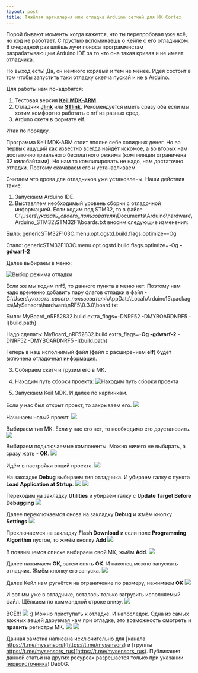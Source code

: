```yaml
---
layout: post
title: Тяжёлая артиллерия или отладка Arduino сетчей для МК Cortex
---
```


  Порой бывают моменты когда кажется, что ты перепробовал уже всё, но код не работает. 
  С грустью вспоминаешь о Кейле с его отладчиком. 
  В очередной раз шлёшь лучи поноса программистам разрабатывающим Arduino IDE за то что она такая кривая и не имеет отладчика.
  
  Но выход есть! Да, он немного корявый и тем не менее.
  Идея состоит в том чтобы запустить таки отладку скетча пускай и не в Arduino.
  
  Для работы нам понадобятся:
  1. Тестовая версия [**Keil MDK-ARM**](https://www.keil.com/demo/eval/arm.htm#/DOWNLOAD).
  2. Отладчик [**Jlink**](http://ali.ski/DCp-ZJ) или [**STlink**](http://ali.ski/l6lcZ). Рекомендуется иметь сразу оба если мы хотим комфортно работать с nrf из разных сред.
  3. Arduno скетч в формате elf.
  
  Итак по порядку.
  
  Программа Keil MDK-ARM стоит вполне себе солидных денег. Но во первых ищущий как известно всегда найдёт искомое, 
  а во вторых нам достаточно триального бесплатного режима (компиляция ограничена 32 килобайтами). 
  Но нам то компилировать не надо, нам достаточно отладки. Поэтому скачаваем его и устанавливаем.
  
  Считаем что дрова для отладчиков уже установлены.
  Наши действия такие:
  1. Запускаем Arduino IDE.
  2. Выставляем необходимый уровень сборки с отладочной информацией. 
  Если кодим под STM32, то в файле
  C:\Users\\*указать_своего_пользователя*\Documents\Arduino\hardware\Arduino_STM32\STM32F1\boards.txt 
  вносим следующие изменения:
  
  Было:
  genericSTM32F103C.menu.opt.ogstd.build.flags.optimize=-Og
  
  Стало:
  genericSTM32F103C.menu.opt.ogstd.build.flags.optimize=-Og **-gdwarf-2**
  
  Далее выбираем в меню:

![Выбор режима отладки](/images/stm32_debug.JPG)

  Если же мы кодим nrf5, то данного пункта в меню нет. 
  Поэтому нам надо временно добавить пару флагов отладки в файл - 
  C:\Users\\*указать_своего_пользователя*\AppData\Local\Arduino15\packages\MySensors\hardware\nRF5\0.3.0\board.txt

  Было:
  MyBoard_nRF52832.build.extra_flags=-DNRF52 -DMYBOARDNRF5 -I{build.path}
  
  Надо сделать:
  MyBoard_nRF52832.build.extra_flags=**-Og -gdwarf-2** -DNRF52 -DMYBOARDNRF5 -I{build.path}
  
  Теперь в наш исполнимый файл (файл с расширением **elf**) будет включена отладочная информация.
  
  3. Собираем скетч и грузим его в МК.
    
  4. Находим путь сборки проекта:
  ![Находим путь сборки проекта](/images/debug_build_path.jpg)
  
  5. Запускаем Keil MDK. И далее по картинкам.
  
Если у нас был открыт проект, то закрываем его. ![](images/debug_close_project.JPG)

Начинаем новый проект. ![](images/debug_new_project.JPG)

Выбираем тип МК. 
Если у нас его нет, то необходимо его доустановить. ![](/images/debug_select_MCU.JPG)

Выбираем подключаемые компоненты. Можно ничего не выбирать, а сразу жать - **OK**.
![](/images/debug_env_OK.JPG)

Идём в настройки опций проекта. ![](/images/debug_options.JPG)

На закладке **Debug** выбираем тип отладчика. И убираем галку с пункта **Load Application at Strtup**.
![](/images/debug_select_debugger.JPG)
![](/images/debug_unselect_load_app.JPG)

Переходим на закладку **Utilities** и убираем галку с **Update Target Before Debugging**
![](/images/debug_utilities.JPG)

Далее переключаемся снова на закладку **Debug** и жмём кнопку **Settings**
![](/images/debug_debug_settings.JPG)

Преключаемся на закладку **Flash Download** и если поле **Programming Algorithm** пустое, то жмём кнопку **Add**
![](/images/debug_flash_download.JPG)

В появившемся списке выбираем свой МК, жмём **Add**.
![](/images/debug_add_flash_alg.JPG)

Далее нажимаем **OK**, затем опять **OK**.
И наконец можно запускать отладчик. Жмём кнопку его запуска.
![](/images/debug_start_debug_session.JPG)

Далее Кейл нам ругнётся на ограничение по размеру, нажимаем **OK**
![](/images/debug_eval_mode.JPG)

И вот мы уже в отладчике, осталось только загрузить исполняемый файл.
Щёлкаем по коммандной строке внизу. ![](/images/debug_load_elf.JPG)

ВСЁ!!!
![](/images/debug_end2.JPG)
 :) Можно приступать к отладке.
И напоследок. 
Одна из самых важных аещей даруемая нам при отладке, это возможность смотреть и **править** регистры МК.
![](/images/debug_add_regs_windows.JPG)
![](/images/debug_windows_GPIO.JPG)

Данная заметка написана исключительно для [канала https://t.me/mysensors](https://t.me/mysensors) и [группы https://t.me/mysensors_rus](https://t.me/mysensors_rus).
Публикация данной статьи на других ресурсах разрешается только при указании [первоисточника](mysensors-rus/mysensors-rus.github.io)!
Dab0G.
